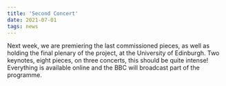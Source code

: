```yaml
---
title: 'Second Concert'
date: 2021-07-01
tags: news
---
```


Next week, we are premiering the last commissioned pieces, as well as holding the final plenary of the project, at the University of Edinburgh. Two keynotes, eight pieces, on three concerts, this should be quite intense! Everything is available online and the BBC will broadcast part of the programme.
